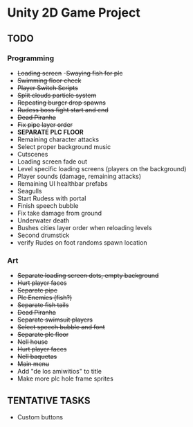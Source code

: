 # Unity 2D Game Project

## TODO
### Programming
- ~~Loading screen~~
-~~Swaying fish for plc~~
- ~~Swimming floor check~~
- ~~Player Switch Scripts~~
- ~~Split clouds particle system~~
- ~~Repeating burger drop spawns~~
- ~~Rudess boss fight start and end~~
- ~~Dead Piranha~~
- ~~Fix pipe layer order~~
- **SEPARATE PLC FLOOR**
- Remaining character attacks
- Select proper background music
- Cutscenes
- Loading screen fade out
- Level specific loading screens (players on the background)
- Player sounds (damage, remaining attacks)
- Remaining UI healthbar prefabs
- Seagulls
- Start Rudess with portal
- Finish speech bubble
- Fix take damage from ground
- Underwater death
- Bushes cities layer order when reloading levels
- Second drumstick
- verify Rudes on foot randoms spawn location

### Art
- ~~Separate loading screen dots, empty background~~
- ~~Hurt player faces~~
- ~~Separate pipe~~
- ~~Plc Enemies (fish?)~~
- ~~Separate fish tails~~
- ~~Dead Piranha~~
- ~~Separate swimsuit players~~
- ~~Select speech bubble and font~~
- ~~Separate plc floor~~
- ~~Nell house~~
- ~~Hurt player faces~~
- ~~Nell baquetas~~
- ~~Main menu~~
- Add "de los amiwitios" to title
- Make more plc hole frame sprites

## TENTATIVE TASKS

- Custom buttons